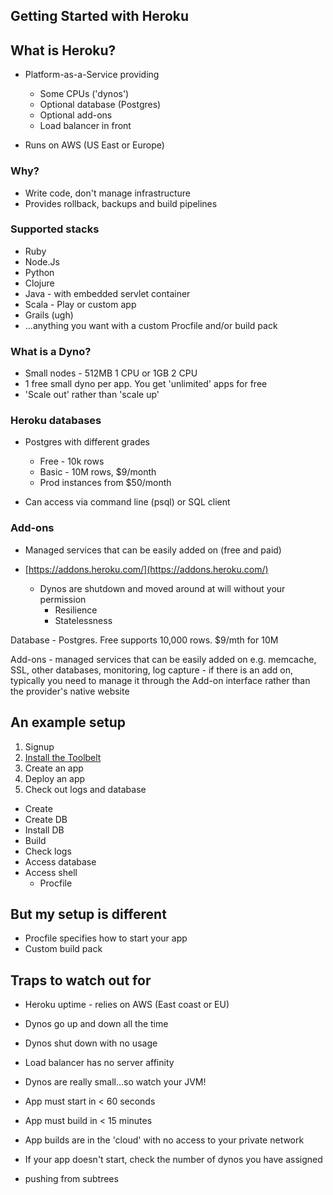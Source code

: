## Getting Started with Heroku



## What is Heroku?
- Platform-as-a-Service providing
   - Some CPUs ('dynos')
   - Optional database (Postgres)
   - Optional add-ons
   - Load balancer in front


- Runs on AWS (US East or Europe)


### Why?
- Write code, don't manage infrastructure
- Provides rollback, backups and build pipelines


### Supported stacks
- Ruby
- Node.Js
- Python
- Clojure
- Java - with embedded servlet container
- Scala - Play or custom app
- Grails (ugh)
- ...anything you want with a custom Procfile and/or build pack


### What is a Dyno?
- Small nodes - 512MB 1 CPU or 1GB 2 CPU
- 1 free small dyno per app. You get 'unlimited' apps for free
- 'Scale out' rather than 'scale up'


### Heroku databases
- Postgres with different grades
   - Free - 10k rows
   - Basic - 10M rows, $9/month
   - Prod instances from $50/month

- Can access via command line (psql) or SQL client


### Add-ons
- Managed services that can be easily added on (free and paid)
- [https://addons.heroku.com/](https://addons.heroku.com/)


	- Dynos are shutdown and moved around at will without your permission
		- Resilience
		- Statelessness

Database - Postgres. Free supports 10,000 rows. $9/mth for 10M

Add-ons - managed services that can be easily added on
e.g. memcache, SSL, other databases, monitoring, log capture
	- if there is an add on, typically you need to manage it through the Add-on interface rather than the provider's native website




## An example setup
1. Signup
2. [Install the Toolbelt](https://toolbelt.heroku.com)
3. Create an app
4. Deploy an app
5. Check out logs and database

- Create
- Create DB
- Install DB
- Build
- Check logs
- Access database
- Access shell
	- Procfile



## But my setup is different
- Procfile specifies how to start your app
- Custom build pack



## Traps to watch out for
- Heroku uptime - relies on AWS (East coast or EU)
- Dynos go up and down all the time
- Dynos shut down with no usage
- Load balancer has no server affinity
- Dynos are really small...so watch your JVM!
- App must start in < 60 seconds
- App must build in < 15 minutes
- App builds are in the 'cloud' with no access to your private network

- If your app doesn't start, check the number of dynos you have assigned

- pushing from subtrees
